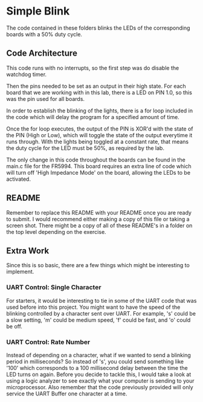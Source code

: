 # Simple Blink
The code contained in these folders blinks the LEDs of the corresponding boards with a 50% duty cycle.

## Code Architecture
This code runs with no interrupts, so the first step was do disable the watchdog timer.

Then the pins needed to be set as an output in their high state.  For each board that we are working with in this lab, there is a LED on PIN 1.0, so this was the pin used for all boards.

In order to establish the blinking of the lights, there is a for loop included in the code which will delay the program for a specified amount of time.

Once the for loop executes, the output of the PIN is XOR'd with the state of the PIN (High or Low), which will toggle the state of the output everytime it runs through. With the lights being toggled at a constant rate, that means the duty cycle for the LED must be 50%, as required by the lab. 

The only change in this code throughout the boards can be found in the main.c file for the FR5994. This board requires an extra line of code which will turn off 'High Impedance Mode' on the board, allowing the LEDs to be activated. 


## README
Remember to replace this README with your README once you are ready to submit. I would recommend either making a copy of this file or taking a screen shot. There might be a copy of all of these README's in a folder on the top level depending on the exercise.

## Extra Work
Since this is so basic, there are a few things which might be interesting to implement.

### UART Control: Single Character
For starters, it would be interesting to tie in some of the UART code that was used before into this project. You might want to have the speed of the blinking controlled by a character sent over UART. For example, 's' could be a slow setting, 'm' could be medium speed, 'f' could be fast, and 'o' could be off.

### UART Control: Rate Number
Instead of depending on a character, what if we wanted to send a blinking period in milliseconds? So instead of 's', you could send something like '100' which corresponds to a 100 millisecond delay between the time the LED turns on again. Before you decide to tackle this, I would take a look at using a logic analyzer to see exactly what your computer is sending to your microprocessor. Also remember that the code previously provided will only service the UART Buffer one character at a time.